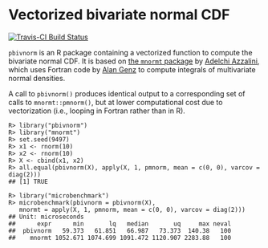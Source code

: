 Vectorized bivariate normal CDF
===============================

[![Travis-CI Build Status](https://travis-ci.org/brentonk/pbivnorm.png?branch=master)](https://travis-ci.org/brentonk/pbivnorm)

`pbivnorm` is an R package containing a vectorized function to compute the
bivariate normal CDF.  It is based on
[the `mnormt` package](http://cran.r-project.org/web/packages/mnormt/index.html)
by [Adelchi Azzalini](http://azzalini.stat.unipd.it/index-en.html), which uses
Fortran code by [Alan Genz](http://www.math.wsu.edu/faculty/genz/homepage) to
compute integrals of multivariate normal densities.

A call to `pbivnorm()` produces identical output to a corresponding set of
calls to `mnormt::pmnorm()`, but at lower computational cost due to
vectorization (i.e., looping in Fortran rather than in R).

    R> library("pbivnorm")
    R> library("mnormt")
    R> set.seed(9497)
    R> x1 <- rnorm(10)
    R> x2 <- rnorm(10)
    R> X <- cbind(x1, x2)
    R> all.equal(pbivnorm(X), apply(X, 1, pmnorm, mean = c(0, 0), varcov = diag(2)))
    ## [1] TRUE
    
    R> library("microbenchmark")
    R> microbenchmark(pbivnorm = pbivnorm(X),
       mnormt = apply(X, 1, pmnorm, mean = c(0, 0), varcov = diag(2)))
    ## Unit: microseconds
    ##      expr      min       lq   median       uq     max neval
    ##  pbivnorm   59.373   61.851   66.987   73.373  140.38   100
    ##    mnormt 1052.671 1074.699 1091.472 1120.907 2283.88   100

